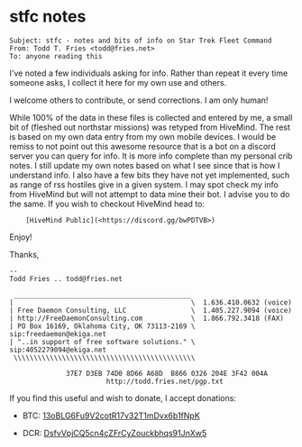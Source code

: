 # stfc notes
```
Subject: stfc - notes and bits of info on Star Trek Fleet Command
From: Todd T. Fries <todd@fries.net>
To: anyone reading this
```

I've noted a few individuals asking for info.  Rather than repeat it
every time someone asks, I collect it here for my own use and others.

I welcome others to contribute, or send corrections.  I am only human!

While 100% of the data in these files is collected and entered by me, a
small bit of (fleshed out northstar missions) was retyped from HiveMind.
The rest is based on my own data entry from my own mobile devices.  I
would be remiss to not point out this awesome resource
that is a bot on a discord server you can query for info.  It is more
info complete than my personal crib notes.  I still update my own notes
based on what I see since that is how I understand info.  I also have a
few bits they have not yet implemented, such as range of rss hostiles
give in a given system.  I may spot check my info from HiveMind but will
not attempt to data mine their bot. I advise you to do the same.  If you
wish to checkout HiveMind head to:

```
	[HiveMind Public](<https://discord.gg/bwPDTVB>)
```

Enjoy!

Thanks,

```
--
Todd Fries .. todd@fries.net

 ____________________________________________
|                                            \  1.636.410.0632 (voice)
| Free Daemon Consulting, LLC                \  1.405.227.9094 (voice)
| http://FreeDaemonConsulting.com            \  1.866.792.3418 (FAX)
| PO Box 16169, Oklahoma City, OK 73113-2169 \  sip:freedaemon@ekiga.net
| "..in support of free software solutions." \  sip:4052279094@ekiga.net
 \\\\\\\\\\\\\\\\\\\\\\\\\\\\\\\\\\\\\\\\\\\\\
                                                 
              37E7 D3EB 74D0 8D66 A68D  B866 0326 204E 3F42 004A
                        http://todd.fries.net/pgp.txt
```

If you find this useful and wish to donate, I accept donations:

- BTC: [13oBLG6Fu9V2cotR17v32T1mDvx6b1fNpK](bitcoin:13oBLG6Fu9V2cotR17v32T1mDvx6b1fNpK)

- DCR: [DsfvVpjCQ5cn4cZFrCyZouckbhqs91JnXw5](decred:DsfvVpjCQ5cn4cZFrCyZouckbhqs91JnXw5)

